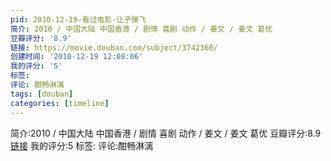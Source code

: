 ```yaml
---
pid: 2010-12-19-看过电影-让子弹飞
简介: 2010 / 中国大陆 中国香港 / 剧情 喜剧 动作 / 姜文 / 姜文 葛优
豆瓣评分: '8.9'
链接: https://movie.douban.com/subject/3742360/
创建时间: '2010-12-19 12:08:06'
我的评分: '5'
标签:
评论: 酣畅淋漓
tags: [douban]
categories: [timeline]
---
```

简介:2010 / 中国大陆 中国香港 / 剧情 喜剧 动作 / 姜文 / 姜文 葛优
豆瓣评分:8.9
[链接](https://movie.douban.com/subject/3742360/)
我的评分:5
标签:
评论:酣畅淋漓
